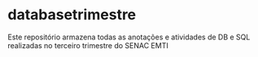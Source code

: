 # databasetrimestre
Este repositório armazena todas as anotações e atividades de DB e SQL realizadas no terceiro trimestre do SENAC EMTI
